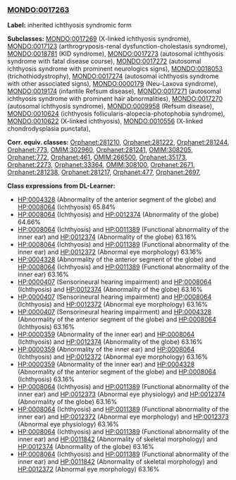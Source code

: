
### [MONDO:0017263](http://purl.obolibrary.org/obo/MONDO_0017263)
**Label:** inherited ichthyosis syndromic form

**Subclasses:** [MONDO:0017269](http://purl.obolibrary.org/obo/MONDO_0017269) (X-linked ichthyosis syndrome), [MONDO:0017123](http://purl.obolibrary.org/obo/MONDO_0017123) (arthrogryposis-renal dysfunction-cholestasis syndrome), [MONDO:0018781](http://purl.obolibrary.org/obo/MONDO_0018781) (KID syndrome), [MONDO:0017273](http://purl.obolibrary.org/obo/MONDO_0017273) (autosomal ichthyosis syndrome with fatal disease course), [MONDO:0017272](http://purl.obolibrary.org/obo/MONDO_0017272) (autosomal ichthyosis syndrome with prominent neurologics signs), [MONDO:0018053](http://purl.obolibrary.org/obo/MONDO_0018053) (trichothiodystrophy), [MONDO:0017274](http://purl.obolibrary.org/obo/MONDO_0017274) (autosomal ichthyosis syndrome with other associated signs), [MONDO:0000179](http://purl.obolibrary.org/obo/MONDO_0000179) (Neu-Laxova syndrome), [MONDO:0019174](http://purl.obolibrary.org/obo/MONDO_0019174) (infantile Refsum disease), [MONDO:0017271](http://purl.obolibrary.org/obo/MONDO_0017271) (autosomal ichthyosis syndrome with prominent hair abnormalities), [MONDO:0017270](http://purl.obolibrary.org/obo/MONDO_0017270) (autosomal ichthyosis syndrome), [MONDO:0009958](http://purl.obolibrary.org/obo/MONDO_0009958) (Refsum disease), [MONDO:0010624](http://purl.obolibrary.org/obo/MONDO_0010624) (ichthyosis follicularis-alopecia-photophobia syndrome), [MONDO:0010622](http://purl.obolibrary.org/obo/MONDO_0010622) (X-linked ichthyosis), [MONDO:0010556](http://purl.obolibrary.org/obo/MONDO_0010556) (X-linked chondrodysplasia punctata), 

**Corr. equiv. classes:** [Orphanet:281210](http://www.orpha.net/ORDO/Orphanet_281210), [Orphanet:281222](http://www.orpha.net/ORDO/Orphanet_281222), [Orphanet:281244](http://www.orpha.net/ORDO/Orphanet_281244), [Orphanet:773](http://www.orpha.net/ORDO/Orphanet_773), [OMIM:302960](http://purl.obolibrary.org/obo/OMIM_302960), [Orphanet:281241](http://www.orpha.net/ORDO/Orphanet_281241), [OMIM:308205](http://purl.obolibrary.org/obo/OMIM_308205), [Orphanet:772](http://www.orpha.net/ORDO/Orphanet_772), [Orphanet:461](http://www.orpha.net/ORDO/Orphanet_461), [OMIM:266500](http://purl.obolibrary.org/obo/OMIM_266500), [Orphanet:35173](http://www.orpha.net/ORDO/Orphanet_35173), [Orphanet:2273](http://www.orpha.net/ORDO/Orphanet_2273), [Orphanet:33364](http://www.orpha.net/ORDO/Orphanet_33364), [OMIM:308100](http://purl.obolibrary.org/obo/OMIM_308100), [Orphanet:2671](http://www.orpha.net/ORDO/Orphanet_2671), [Orphanet:281238](http://www.orpha.net/ORDO/Orphanet_281238), [Orphanet:281217](http://www.orpha.net/ORDO/Orphanet_281217), [Orphanet:477](http://www.orpha.net/ORDO/Orphanet_477), [Orphanet:2697](http://www.orpha.net/ORDO/Orphanet_2697), 

**Class expressions from DL-Learner:**

- [HP:0004328](http://purl.obolibrary.org/obo/HP_0004328) (Abnormality of the anterior segment of the globe) and [HP:0008064](http://purl.obolibrary.org/obo/HP_0008064) (Ichthyosis) 65.84%
- [HP:0008064](http://purl.obolibrary.org/obo/HP_0008064) (Ichthyosis) and [HP:0012374](http://purl.obolibrary.org/obo/HP_0012374) (Abnormality of the globe) 64.66%
- [HP:0008064](http://purl.obolibrary.org/obo/HP_0008064) (Ichthyosis) and [HP:0011389](http://purl.obolibrary.org/obo/HP_0011389) (Functional abnormality of the inner ear) and [HP:0012374](http://purl.obolibrary.org/obo/HP_0012374) (Abnormality of the globe) 63.16%
- [HP:0008064](http://purl.obolibrary.org/obo/HP_0008064) (Ichthyosis) and [HP:0011389](http://purl.obolibrary.org/obo/HP_0011389) (Functional abnormality of the inner ear) and [HP:0012372](http://purl.obolibrary.org/obo/HP_0012372) (Abnormal eye morphology) 63.16%
- [HP:0004328](http://purl.obolibrary.org/obo/HP_0004328) (Abnormality of the anterior segment of the globe) and [HP:0008064](http://purl.obolibrary.org/obo/HP_0008064) (Ichthyosis) and [HP:0011389](http://purl.obolibrary.org/obo/HP_0011389) (Functional abnormality of the inner ear) 63.16%
- [HP:0000407](http://purl.obolibrary.org/obo/HP_0000407) (Sensorineural hearing impairment) and [HP:0008064](http://purl.obolibrary.org/obo/HP_0008064) (Ichthyosis) and [HP:0012374](http://purl.obolibrary.org/obo/HP_0012374) (Abnormality of the globe) 63.16%
- [HP:0000407](http://purl.obolibrary.org/obo/HP_0000407) (Sensorineural hearing impairment) and [HP:0008064](http://purl.obolibrary.org/obo/HP_0008064) (Ichthyosis) and [HP:0012372](http://purl.obolibrary.org/obo/HP_0012372) (Abnormal eye morphology) 63.16%
- [HP:0000407](http://purl.obolibrary.org/obo/HP_0000407) (Sensorineural hearing impairment) and [HP:0004328](http://purl.obolibrary.org/obo/HP_0004328) (Abnormality of the anterior segment of the globe) and [HP:0008064](http://purl.obolibrary.org/obo/HP_0008064) (Ichthyosis) 63.16%
- [HP:0000359](http://purl.obolibrary.org/obo/HP_0000359) (Abnormality of the inner ear) and [HP:0008064](http://purl.obolibrary.org/obo/HP_0008064) (Ichthyosis) and [HP:0012374](http://purl.obolibrary.org/obo/HP_0012374) (Abnormality of the globe) 63.16%
- [HP:0000359](http://purl.obolibrary.org/obo/HP_0000359) (Abnormality of the inner ear) and [HP:0008064](http://purl.obolibrary.org/obo/HP_0008064) (Ichthyosis) and [HP:0012372](http://purl.obolibrary.org/obo/HP_0012372) (Abnormal eye morphology) 63.16%
- [HP:0000359](http://purl.obolibrary.org/obo/HP_0000359) (Abnormality of the inner ear) and [HP:0004328](http://purl.obolibrary.org/obo/HP_0004328) (Abnormality of the anterior segment of the globe) and [HP:0008064](http://purl.obolibrary.org/obo/HP_0008064) (Ichthyosis) 63.16%
- [HP:0008064](http://purl.obolibrary.org/obo/HP_0008064) (Ichthyosis) and [HP:0011389](http://purl.obolibrary.org/obo/HP_0011389) (Functional abnormality of the inner ear) and [HP:0012373](http://purl.obolibrary.org/obo/HP_0012373) (Abnormal eye physiology) and [HP:0012374](http://purl.obolibrary.org/obo/HP_0012374) (Abnormality of the globe) 63.16%
- [HP:0008064](http://purl.obolibrary.org/obo/HP_0008064) (Ichthyosis) and [HP:0011389](http://purl.obolibrary.org/obo/HP_0011389) (Functional abnormality of the inner ear) and [HP:0012372](http://purl.obolibrary.org/obo/HP_0012372) (Abnormal eye morphology) and [HP:0012373](http://purl.obolibrary.org/obo/HP_0012373) (Abnormal eye physiology) 63.16%
- [HP:0008064](http://purl.obolibrary.org/obo/HP_0008064) (Ichthyosis) and [HP:0011389](http://purl.obolibrary.org/obo/HP_0011389) (Functional abnormality of the inner ear) and [HP:0011842](http://purl.obolibrary.org/obo/HP_0011842) (Abnormality of skeletal morphology) and [HP:0012374](http://purl.obolibrary.org/obo/HP_0012374) (Abnormality of the globe) 63.16%
- [HP:0008064](http://purl.obolibrary.org/obo/HP_0008064) (Ichthyosis) and [HP:0011389](http://purl.obolibrary.org/obo/HP_0011389) (Functional abnormality of the inner ear) and [HP:0011842](http://purl.obolibrary.org/obo/HP_0011842) (Abnormality of skeletal morphology) and [HP:0012372](http://purl.obolibrary.org/obo/HP_0012372) (Abnormal eye morphology) 63.16%


